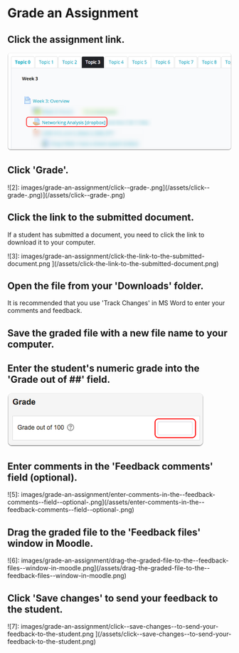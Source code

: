 # Grade an Assignment

## Click the assignment link.



![[1]: images/grade-an-assignment/click-the-assignment-link.png](/assets/click-the-assignment-link.png)

## Click 'Grade'.



![2]: images/grade-an-assignment/click--grade-.png](/assets/click--grade-.png)](/assets/click--grade-.png)

## Click the link to the submitted document.

If a student has submitted a document, you need to click the link to download it to your computer.


![3]: images/grade-an-assignment/click-the-link-to-the-submitted-document.png
](/assets/click-the-link-to-the-submitted-document.png)
## Open the file from your 'Downloads' folder.

It is recommended that you use 'Track Changes' in MS Word to enter your comments and feedback.

## Save the graded file with a new file name to your computer.

## Enter the student's numeric grade into the 'Grade out of ##' field.

![](/assets/enter-the-student-s-numeric-grade-into-the--grade-out-of-----field.png)

## Enter comments in the 'Feedback comments' field (optional).


![5]: images/grade-an-assignment/enter-comments-in-the--feedback-comments--field--optional-.png](/assets/enter-comments-in-the--feedback-comments--field--optional-.png)

## Drag the graded file to the 'Feedback files' window in Moodle.



![6]: images/grade-an-assignment/drag-the-graded-file-to-the--feedback-files--window-in-moodle.png](/assets/drag-the-graded-file-to-the--feedback-files--window-in-moodle.png)

## Click 'Save changes' to send your feedback to the student.


![7]: images/grade-an-assignment/click--save-changes--to-send-your-feedback-to-the-student.png
](/assets/click--save-changes--to-send-your-feedback-to-the-student.png)